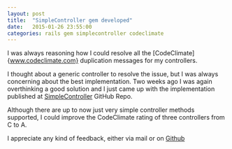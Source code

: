 ```yaml
---
layout: post
title:  "SimpleController gem developed"
date:   2015-01-26 23:55:00
categories: rails gem simplecontroller codeclimate
---
```


I was always reasoning how I could resolve all the [CodeClimate]{www.codeclimate.com} duplication messages for my controllers.

I thought about a generic controller to resolve the issue, but I was always concerning about the best implementation.
Two weeks ago I was again overthinking a good solution and I just came up with the implementation
published at [SimpleController](www.github.com/philippneugebauer/SimpleController) GitHub Repo.

Although there are up to now just very simple controller methods supported,
I could improve the CodeClimate rating of three controllers from C to A.

I appreciate any kind of feedback, either via mail or on [Github](www.github.com/philippneugebauer/SimpleController/issues)
